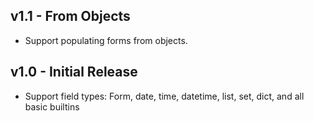 ## v1.1 - From Objects
+ Support populating forms from objects.

## v1.0 - Initial Release
+ Support field types: Form, date, time, datetime, list, set, dict, and all basic builtins
